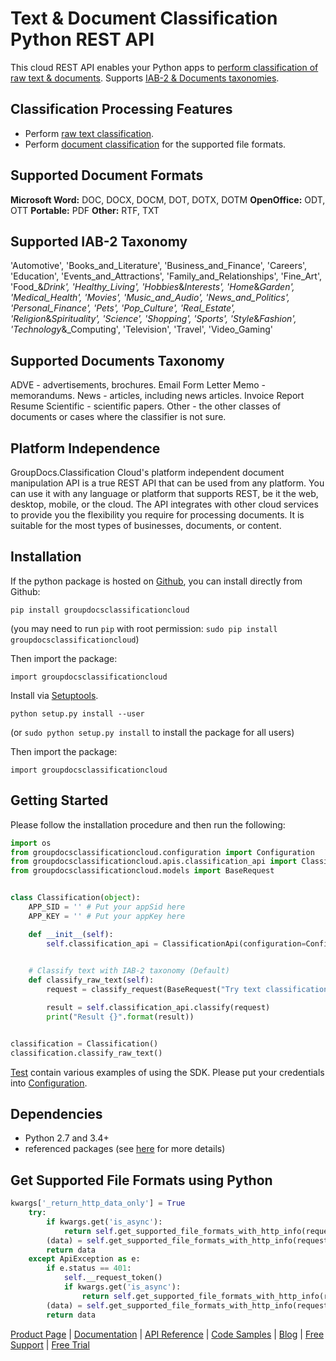 # Text & Document Classification Python REST API

This cloud REST API enables your Python apps to [perform classification of raw text & documents](https://products.groupdocs.cloud/classification/python). Supports [IAB-2 & Documents taxonomies](https://wiki.groupdocs.cloud/classificationcloud/developer-guide/common-resources/taxonomy/).

## Classification Processing Features

- Perform [raw text classification](https://wiki.groupdocs.cloud/classificationcloud/developer-guide/raw-text-classification/).
- Perform [document classification](https://wiki.groupdocs.cloud/classificationcloud/developer-guide/documents-classification/) for the supported file formats.

## Supported Document Formats

**Microsoft Word:** DOC, DOCX, DOCM, DOT, DOTX, DOTM
**OpenOffice:** ODT, OTT
**Portable:** PDF
**Other:** RTF, TXT

## Supported IAB-2 Taxonomy

'Automotive',
'Books_and_Literature',
'Business_and_Finance',
'Careers',
'Education',
'Events_and_Attractions',
'Family_and_Relationships',
'Fine_Art',
'Food_&_Drink',
'Healthy_Living',
'Hobbies_&_Interests',
'Home_&_Garden',
'Medical_Health',
'Movies',
'Music_and_Audio',
'News_and_Politics',
'Personal_Finance',
'Pets',
'Pop_Culture',
'Real_Estate',
'Religion_&_Spirituality',
'Science',
'Shopping',
'Sports',
'Style_&_Fashion',
'Technology_&_Computing',
'Television',
'Travel',
'Video_Gaming'

## Supported Documents Taxonomy

ADVE - advertisements, brochures.
Email
Form
Letter
Memo - memorandums.
News - articles, including news articles.
Invoice
Report
Resume
Scientific - scientific papers.
Other - the other classes of documents or cases where the classifier is not sure.

## Platform Independence

GroupDocs.Classification Cloud's platform independent document manipulation API is a true REST API that can be used from any platform. You can use it with any language or platform that supports REST, be it the web, desktop, mobile, or the cloud. The API integrates with other cloud services to provide you the flexibility you require for processing documents. It is suitable for the most types of businesses, documents, or content.

## Installation

If the python package is hosted on [Github](https://github.com/groupdocs-classification-cloud/groupdocs-classification-cloud-python), you can install directly from Github:

`pip install groupdocsclassificationcloud`

(you may need to run `pip` with root permission: `sudo pip install groupdocsclassificationcloud`)

Then import the package:

`import groupdocsclassificationcloud`

Install via [Setuptools](http://pypi.python.org/pypi/setuptools).

`python setup.py install --user`

(or `sudo python setup.py install` to install the package for all users)

Then import the package:

`import groupdocsclassificationcloud`

## Getting Started

Please follow the installation procedure and then run the following:

```python
import os
from groupdocsclassificationcloud.configuration import Configuration
from groupdocsclassificationcloud.apis.classification_api import ClassificationApi, classify_request
from groupdocsclassificationcloud.models import BaseRequest


class Classification(object):
    APP_SID = '' # Put your appSid here
    APP_KEY = '' # Put your appKey here

    def __init__(self):
        self.classification_api = ClassificationApi(configuration=Configuration(Classification.APP_SID,
                                                                                Classification.APP_KEY))

    # Classify text with IAB-2 taxonomy (Default)
    def classify_raw_text(self):
        request = classify_request(BaseRequest("Try text classification"))

        result = self.classification_api.classify(request)
        print("Result {}".format(result))


classification = Classification()
classification.classify_raw_text()
```

[Test](https://github.com/groupdocs-classification-cloud/groupdocs-classification-cloud-python/blob/master/test) contain various examples of using the SDK. Please put your credentials into [Configuration](https://github.com/groupdocs-classification-cloud/groupdocs-classification-cloud-python/blob/master/groupdocsclassificationcloud/configuration.py).

## Dependencies

- Python 2.7 and 3.4+
- referenced packages (see [here](https://github.com/groupdocs-classification-cloud/groupdocs-classification-cloud-python/blob/master/setup.py) for more details)

## Get Supported File Formats using Python

```python
kwargs['_return_http_data_only'] = True
    try:
        if kwargs.get('is_async'):
            return self.get_supported_file_formats_with_http_info(request, **kwargs)  # noqa: E501
        (data) = self.get_supported_file_formats_with_http_info(request, **kwargs)  # noqa: E501
        return data
    except ApiException as e:
        if e.status == 401:
            self.__request_token()
            if kwargs.get('is_async'):
                return self.get_supported_file_formats_with_http_info(request, **kwargs)  # noqa: E501
        (data) = self.get_supported_file_formats_with_http_info(request, **kwargs)  # noqa: E501
        return data
```

[Product Page](https://products.groupdocs.cloud/classification/python) | [Documentation](https://wiki.groupdocs.cloud/classificationcloud/) | [API Reference](https://apireference.groupdocs.cloud/classification/) | [Code Samples](https://github.com/groupdocs-classification-cloud/groupdocs-classification-cloud-python) | [Blog](https://blog.groupdocs.cloud/category/classification/) | [Free Support](https://forum.groupdocs.cloud/c/classification) | [Free Trial](https://dashboard.groupdocs.cloud/#/apps)
